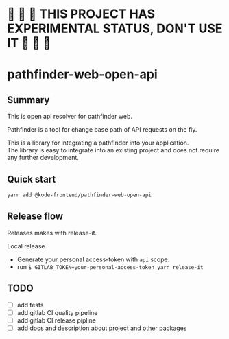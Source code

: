 # :construction: :construction: :construction: THIS PROJECT HAS EXPERIMENTAL STATUS, DON'T USE IT :construction: :construction: :construction:


# pathfinder-web-open-api

## Summary

This is open api resolver for pathfinder web.

Pathfinder is a tool for change base path of API requests on the fly.

This is a library for integrating a pathfinder into your application.  
The library is easy to integrate into an existing project and does not require any further development.

## Quick start

```sh
yarn add @kode-frontend/pathfinder-web-open-api
```


## Release flow

Releases makes with release-it. 

Local release
- Generate your personal access-token with `api` scope.
- run `$ GITLAB_TOKEN=your-personal-access-token yarn release-it`


## TODO

- [ ] add tests
- [ ] add gitlab CI quality pipeline
- [ ] add gitlab CI release pipline
- [ ] add docs and description about project and other packages